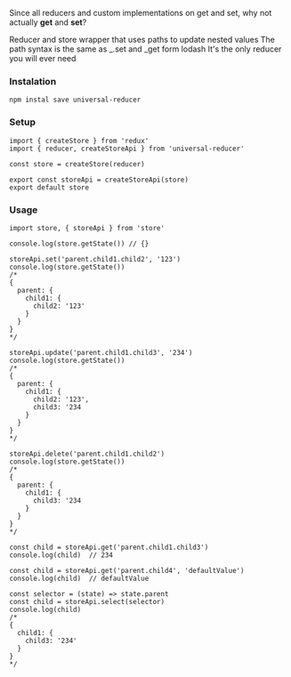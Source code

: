 Since all reducers and custom implementations on get and set, why not actually <b>get</b> and <b>set</b>?

Reducer and store wrapper that uses paths to update nested values
The path syntax is the same as  _.set and _get form lodash
It's the only reducer you will ever need


### Instalation
```
npm instal save universal-reducer
```
### Setup
```
import { createStore } from 'redux'
import { reducer, createStoreApi } from 'universal-reducer'

const store = createStore(reducer)

export const storeApi = createStoreApi(store)
export default store
```
### Usage
```
import store, { storeApi } from 'store'

console.log(store.getState()) // {}

storeApi.set('parent.child1.child2', '123')
console.log(store.getState())
/*
{
  parent: {
    child1: {
      child2: '123'
    }
  }
}
*/

storeApi.update('parent.child1.child3', '234')
console.log(store.getState())
/*
{
  parent: {
    child1: {
      child2: '123',
      child3: '234
    }
  }
}
*/

storeApi.delete('parent.child1.child2')
console.log(store.getState())
/*
{
  parent: {
    child1: {
      child3: '234
    }
  }
}
*/

const child = storeApi.get('parent.child1.child3')
console.log(child)  // 234

const child = storeApi.get('parent.child4', 'defaultValue')
console.log(child)  // defaultValue

const selector = (state) => state.parent
const child = storeApi.select(selector)
console.log(child)
/*
{
  child1: {
    child3: '234'
  }
}
*/
```
